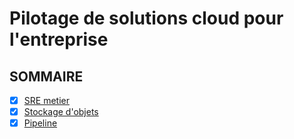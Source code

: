 # Pilotage de solutions cloud pour l'entreprise
## SOMMAIRE
- [x] [SRE metier](CR/sre-metier.md)
- [x] [Stockage d'objets](CR/stockage_objet.md)
- [x] [Pipeline](CR/nextcloud.md) 
